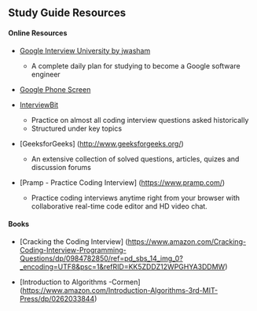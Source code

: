     
## Study Guide Resources 

#### Online Resources

- [Google Interview University by jwasham ](https://github.com/jwasham/google-interview-university#object-oriented-programming)
    * A complete daily plan for studying to become a Google software engineer

- [Google Phone Screen](https://sites.google.com/site/steveyegge2/five-essential-phone-screen-questions)

- [InterviewBit](https://www.interviewbit.com/)
    * Practice on almost all coding interview questions asked historically
    * Structured under key topics

- [GeeksforGeeks] (http://www.geeksforgeeks.org/)
    * An extensive collection of solved questions, articles, quizes and discussion forums

- [Pramp - Practice Coding Interview] (https://www.pramp.com/)
    * Practice coding interviews anytime right from your browser with collaborative real-time code editor and HD video chat.

#### Books

- [Cracking the Coding Interview] (https://www.amazon.com/Cracking-Coding-Interview-Programming-Questions/dp/0984782850/ref=pd_sbs_14_img_0?_encoding=UTF8&psc=1&refRID=KK5ZDDZ12WPGHYA3DDMW)

- [Introduction to Algorithms -Cormen] (https://www.amazon.com/Introduction-Algorithms-3rd-MIT-Press/dp/0262033844)
    
